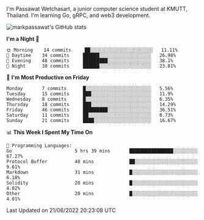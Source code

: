 
I'm Passawat Wetchasart, a junior computer science student at KMUTT, Thailand. I'm learning Go, gRPC, and web3 development.


![markpassawat's GitHub stats](https://github-readme-stats.vercel.app/api?username=markpassawat&show_icons=true&theme=radical)

<!--START_SECTION:waka-->
**I'm a Night 🦉** 

```text
🌞 Morning    14 commits     ██░░░░░░░░░░░░░░░░░░░░░░░   11.11% 
🌆 Daytime    34 commits     ██████░░░░░░░░░░░░░░░░░░░   26.98% 
🌃 Evening    48 commits     █████████░░░░░░░░░░░░░░░░   38.1% 
🌙 Night      30 commits     ██████░░░░░░░░░░░░░░░░░░░   23.81%

```
📅 **I'm Most Productive on Friday** 

```text
Monday       7 commits      █░░░░░░░░░░░░░░░░░░░░░░░░   5.56% 
Tuesday      15 commits     ███░░░░░░░░░░░░░░░░░░░░░░   11.9% 
Wednesday    8 commits      █░░░░░░░░░░░░░░░░░░░░░░░░   6.35% 
Thursday     18 commits     ███░░░░░░░░░░░░░░░░░░░░░░   14.29% 
Friday       46 commits     █████████░░░░░░░░░░░░░░░░   36.51% 
Saturday     11 commits     ██░░░░░░░░░░░░░░░░░░░░░░░   8.73% 
Sunday       21 commits     ████░░░░░░░░░░░░░░░░░░░░░   16.67%

```


📊 **This Week I Spent My Time On** 

```text
💬 Programming Languages: 
Go                       5 hrs 39 mins       ████████████████░░░░░░░░░   67.27% 
Protocol Buffer          48 mins             ██░░░░░░░░░░░░░░░░░░░░░░░   9.61% 
Markdown                 31 mins             █░░░░░░░░░░░░░░░░░░░░░░░░   6.18% 
Solidity                 20 mins             █░░░░░░░░░░░░░░░░░░░░░░░░   4.02% 
Other                    20 mins             █░░░░░░░░░░░░░░░░░░░░░░░░   4.01%

```


 Last Updated on 21/06/2022 20:23:08 UTC
<!--END_SECTION:waka-->

<!--
**markpassawat/markpassawat** is a ✨ _special_ ✨ repository because its `README.md` (this file) appears on your GitHub profile.

Here are some ideas to get you started:

- 🔭 I’m currently working on ...
- 🌱 I’m currently learning ...
- 👯 I’m looking to collaborate on ...
- 🤔 I’m looking for help with ...
- 💬 Ask me about ...
- 📫 How to reach me: ...
- 😄 Pronouns: He/Him
- ⚡ Fun fact: ...
-->
